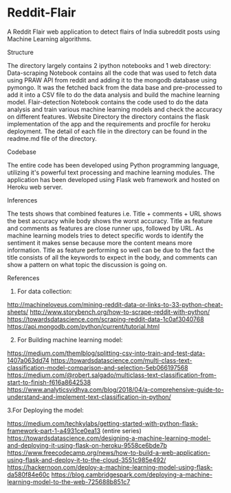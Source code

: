 # Reddit-Flair
A Reddit Flair web application to detect flairs of India subreddit posts using Machine Learning algorithms.

Structure

The directory largely contains 2 ipython notebooks and 1 web directory:
Data-scraping Notebook contains all the code that was used to fetch data using PRAW API from reddit and adding it to the mongodb database using pymongo. It was the fetched back from the data base and pre-processed to add it into a CSV file to do the data analysis and build the machine learning model.
Flair-detection Notebook contains the code used to do the data analysis and train various machine learning models and check the accuracy on different features.
Website Directory the directory contains the flask implementation of the app and the requirements and procfile for heroku deployment. The detail of each file in the directory can be found in the readme.md file of the directory.

Codebase

The entire code has been developed using Python programming language, utilizing it's powerful text processing and machine learning modules. The application has been developed using Flask web framework and hosted on Heroku web server.

Inferences

The tests shows that combined features i.e. Title + comments + URL shows the best accuracy while body shows the worst accuracy. Title as feature and comments as features are close runner ups, followed by URL. As machine learning models tries to detect specific words to identify the sentiment it makes sense because more the content means more information. Title as feature performing so well can be due to the fact the title consists of all the keywords to expect in the body, and comments can show a pattern on what topic the discussion is going on.

References

1. For data collection:

http://machineloveus.com/mining-reddit-data-or-links-to-33-python-cheat-sheets/
http://www.storybench.org/how-to-scrape-reddit-with-python/
https://towardsdatascience.com/scraping-reddit-data-1c0af3040768
https://api.mongodb.com/python/current/tutorial.html

2. For Building machine learning model:

https://medium.com/themlblog/splitting-csv-into-train-and-test-data-1407a063dd74
https://towardsdatascience.com/multi-class-text-classification-model-comparison-and-selection-5eb066197568
https://medium.com/@robert.salgado/multiclass-text-classification-from-start-to-finish-f616a8642538
https://www.analyticsvidhya.com/blog/2018/04/a-comprehensive-guide-to-understand-and-implement-text-classification-in-python/

3.For Deploying the model:

https://medium.com/techkylabs/getting-started-with-python-flask-framework-part-1-a4931ce0ea13 (entire series)
https://towardsdatascience.com/designing-a-machine-learning-model-and-deploying-it-using-flask-on-heroku-9558ce6bde7b
https://www.freecodecamp.org/news/how-to-build-a-web-application-using-flask-and-deploy-it-to-the-cloud-3551c985e492/
https://hackernoon.com/deploy-a-machine-learning-model-using-flask-da580f84e60c
https://blog.cambridgespark.com/deploying-a-machine-learning-model-to-the-web-725688b851c7
